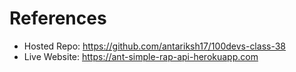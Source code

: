 # References


- Hosted Repo: https://github.com/antariksh17/100devs-class-38
- Live Website: https://ant-simple-rap-api-herokuapp.com